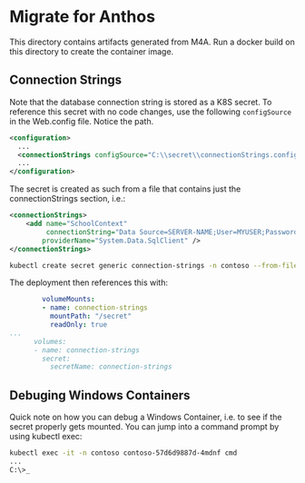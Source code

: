 # Migrate for Anthos
This directory contains artifacts generated from M4A.
Run a docker build on this directory to create the container image.

## Connection Strings
Note that the database connection string is stored as a K8S secret.  To reference this secret with no code changes, use the following ```configSource``` in the Web.config file.  Notice the path.

```xml
<configuration>
  ...
  <connectionStrings configSource="C:\\secret\\connectionStrings.config"/>
  ...
</configuration>
```

The secret is created as such from a file that contains just the connectionStrings section, i.e.:

```xml
<connectionStrings>
    <add name="SchoolContext"
         connectionString="Data Source=SERVER-NAME;User=MYUSER;Password=MYPASSWORD;Initial Catalog=ContosoUniversity;"
        providerName="System.Data.SqlClient" />
</connectionStrings>
```

```bash
kubectl create secret generic connection-strings -n contoso --from-file=connectionStrings.config
```

The deployment then references this with:

```yaml
        volumeMounts: 
        - name: connection-strings
          mountPath: "/secret"
          readOnly: true        
...
      volumes:
      - name: connection-strings
        secret:
          secretName: connection-strings
```
## Debuging Windows Containers
Quick note on how you can debug a Windows Container, i.e. to see if the secret properly gets mounted.  You can jump into a command prompt by using kubectl exec:

```bash
kubectl exec -it -n contoso contoso-57d6d9887d-4mdnf cmd
...
C:\>_
```
